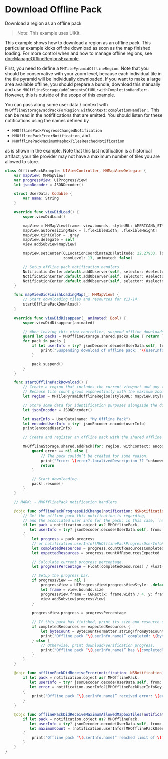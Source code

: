 # Download Offline Pack

Download a region as an offline pack

> Note: This example uses UIKit.

This example shows how to download a region as an offline pack. This particular example kicks off the download as soon as the map finished loading. For more control when and how to manage offline regions, see <doc:ManageOfflineRegionsExample>.

First, you need to define a ``MHTilePyramidOfflineRegion``. Note that you should be conservative with your zoom level, because each individual tile in the tile pyramid will be individually downloaded. If you want to make a large area available offline, you should prepare a bundle, download this manually and use ``MHOfflineStorage/addContentsOfURL:withCompletionHandler:``. However, this is outside of the scope of this example.

You can pass along some user data / context with ``MHOfflineStorage/addPackForRegion:withContext:completionHandler:``. This can be read in the notififications that are emitted. You should listen for these notifications using the names defined by

- ``MHOfflinePackProgressChangedNotification``
- ``MHOfflinePackErrorNotification``, and 
- ``MHOfflinePackMaximumMapboxTilesReachedNotification``

as is shown in the example. Note that this last notification is a historical artifact, your tile provider may not have a maximum number of tiles you are allowed to store.


<!-- include-example(OfflinePackExample) -->

```swift
class OfflinePackExample: UIViewController, MHMapViewDelegate {
    var mapView: MHMapView!
    var progressView: UIProgressView!
    let jsonDecoder = JSONDecoder()

    struct UserData: Codable {
        var name: String
    }

    override func viewDidLoad() {
        super.viewDidLoad()

        mapView = MHMapView(frame: view.bounds, styleURL: AMERICANA_STYLE)
        mapView.autoresizingMask = [.flexibleWidth, .flexibleHeight]
        mapView.tintColor = .gray
        mapView.delegate = self
        view.addSubview(mapView)

        mapView.setCenter(CLLocationCoordinate2D(latitude: 22.27933, longitude: 114.16281),
                          zoomLevel: 13, animated: false)

        // Setup offline pack notification handlers.
        NotificationCenter.default.addObserver(self, selector: #selector(offlinePackProgressDidChange), name: NSNotification.Name.MHOfflinePackProgressChanged, object: nil)
        NotificationCenter.default.addObserver(self, selector: #selector(offlinePackDidReceiveError), name: NSNotification.Name.MHOfflinePackError, object: nil)
        NotificationCenter.default.addObserver(self, selector: #selector(offlinePackDidReceiveMaximumAllowedMapboxTiles), name: NSNotification.Name.MHOfflinePackMaximumMapboxTilesReached, object: nil)
    }

    func mapViewDidFinishLoadingMap(_: MHMapView) {
        // Start downloading tiles and resources for z13-14.
        startOfflinePackDownload()
    }

    override func viewDidDisappear(_ animated: Bool) {
        super.viewDidDisappear(animated)

        // When leaving this view controller, suspend offline downloads.
        guard let packs = MHOfflineStorage.shared.packs else { return }
        for pack in packs {
            if let userInfo = try? jsonDecoder.decode(UserData.self, from: pack.context) {
                print("Suspending download of offline pack: '\(userInfo.name)'")
            }

            pack.suspend()
        }
    }

    func startOfflinePackDownload() {
        // Create a region that includes the current viewport and any tiles needed to view it when zoomed further in.
        // Because tile count grows exponentially with the maximum zoom level, you should be conservative with your `toZoomLevel` setting.
        let region = MHTilePyramidOfflineRegion(styleURL: mapView.styleURL, bounds: mapView.visibleCoordinateBounds, fromZoomLevel: mapView.zoomLevel, toZoomLevel: 14)

        // Store some data for identification purposes alongside the downloaded resources.
        let jsonEncoder = JSONEncoder()

        let userInfo = UserData(name: "My Offline Pack")
        let encodedUserInfo = try! jsonEncoder.encode(userInfo)
        print(encodedUserInfo)

        // Create and register an offline pack with the shared offline storage object.

        MHOfflineStorage.shared.addPack(for: region, withContext: encodedUserInfo) { pack, error in
            guard error == nil else {
                // The pack couldn’t be created for some reason.
                print("Error: \(error?.localizedDescription ?? "unknown error")")
                return
            }

            // Start downloading.
            pack!.resume()
        }
    }

    // MARK: - MHOfflinePack notification handlers

    @objc func offlinePackProgressDidChange(notification: NSNotification) {
        // Get the offline pack this notification is regarding,
        // and the associated user info for the pack; in this case, `name = My Offline Pack`
        if let pack = notification.object as? MHOfflinePack,
           let userInfo = try? jsonDecoder.decode(UserData.self, from: pack.context)
        {
            let progress = pack.progress
            // or notification.userInfo![MHOfflinePackProgressUserInfoKey]!.MHOfflinePackProgressValue
            let completedResources = progress.countOfResourcesCompleted
            let expectedResources = progress.countOfResourcesExpected

            // Calculate current progress percentage.
            let progressPercentage = Float(completedResources) / Float(expectedResources)

            // Setup the progress bar.
            if progressView == nil {
                progressView = UIProgressView(progressViewStyle: .default)
                let frame = view.bounds.size
                progressView.frame = CGRect(x: frame.width / 4, y: frame.height * 0.75, width: frame.width / 2, height: 10)
                view.addSubview(progressView)
            }

            progressView.progress = progressPercentage

            // If this pack has finished, print its size and resource count.
            if completedResources == expectedResources {
                let byteCount = ByteCountFormatter.string(fromByteCount: Int64(pack.progress.countOfBytesCompleted), countStyle: ByteCountFormatter.CountStyle.memory)
                print("Offline pack “\(userInfo.name)” completed: \(byteCount), \(completedResources) resources")
            } else {
                // Otherwise, print download/verification progress.
                print("Offline pack “\(userInfo.name)” has \(completedResources) of \(expectedResources) resources — \(String(format: "%.2f", progressPercentage * 100))%.")
            }
        }
    }

    @objc func offlinePackDidReceiveError(notification: NSNotification) {
        if let pack = notification.object as? MHOfflinePack,
           let userInfo = try? jsonDecoder.decode(UserData.self, from: pack.context),
           let error = notification.userInfo?[MHOfflinePackUserInfoKey.error] as? NSError
        {
            print("Offline pack “\(userInfo.name)” received error: \(error.localizedFailureReason ?? "unknown error")")
        }
    }

    @objc func offlinePackDidReceiveMaximumAllowedMapboxTiles(notification: NSNotification) {
        if let pack = notification.object as? MHOfflinePack,
           let userInfo = try? jsonDecoder.decode(UserData.self, from: pack.context),
           let maximumCount = (notification.userInfo?[MHOfflinePackUserInfoKey.maximumCount] as AnyObject).uint64Value
        {
            print("Offline pack “\(userInfo.name)” reached limit of \(maximumCount) tiles.")
        }
    }
}
```